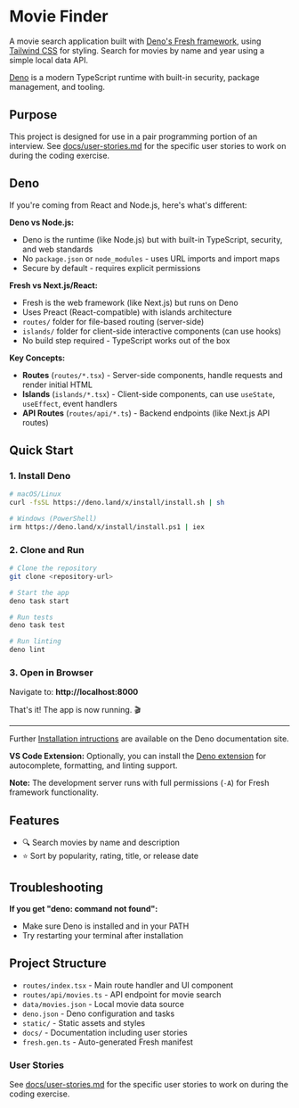 # Movie Finder

A movie search application built with [Deno's Fresh framework](https://fresh.deno.dev/), using [Tailwind CSS](https://tailwindcss.com/) for styling. Search for movies by name and year using a simple local data API.

[Deno](https://docs.deno.com/runtime/) is a modern TypeScript runtime with built-in security, package management, and tooling.

## Purpose

This project is designed for use in a pair programming portion of an interview. See [docs/user-stories.md](docs/user-stories.md) for the specific user stories to work on during the coding exercise.


## Deno

If you're coming from React and Node.js, here's what's different:

**Deno vs Node.js:**
- Deno is the runtime (like Node.js) but with built-in TypeScript, security, and web standards
- No `package.json` or `node_modules` - uses URL imports and import maps
- Secure by default - requires explicit permissions

**Fresh vs Next.js/React:**
- Fresh is the web framework (like Next.js) but runs on Deno
- Uses Preact (React-compatible) with islands architecture
- `routes/` folder for file-based routing (server-side)
- `islands/` folder for client-side interactive components (can use hooks)
- No build step required - TypeScript works out of the box

**Key Concepts:**
- **Routes** (`routes/*.tsx`) - Server-side components, handle requests and render initial HTML
- **Islands** (`islands/*.tsx`) - Client-side components, can use `useState`, `useEffect`, event handlers
- **API Routes** (`routes/api/*.ts`) - Backend endpoints (like Next.js API routes)

## Quick Start

### 1. Install Deno
```bash
# macOS/Linux
curl -fsSL https://deno.land/x/install/install.sh | sh

# Windows (PowerShell)
irm https://deno.land/x/install/install.ps1 | iex
```

### 2. Clone and Run
```bash
# Clone the repository
git clone <repository-url>

# Start the app
deno task start

# Run tests
deno task test

# Run linting
deno lint
```

### 3. Open in Browser
Navigate to: **http://localhost:8000**

That's it! The app is now running. 🎬

--- 
Further [Installation intructions](https://docs.deno.com/runtime/getting_started/installation/) are available on the Deno documentation site.

**VS Code Extension:** Optionally, you can install the [Deno extension](https://marketplace.visualstudio.com/items?itemName=denoland.vscode-deno) for autocomplete, formatting, and linting support.

**Note:** The development server runs with full permissions (`-A`) for Fresh framework functionality.

## Features

- 🔍 Search movies by name and description
- ⭐ Sort by popularity, rating, title, or release date

## Troubleshooting

**If you get "deno: command not found":**
- Make sure Deno is installed and in your PATH
- Try restarting your terminal after installation

## Project Structure

- `routes/index.tsx` - Main route handler and UI component
- `routes/api/movies.ts` - API endpoint for movie search
- `data/movies.json` - Local movie data source
- `deno.json` - Deno configuration and tasks
- `static/` - Static assets and styles
- `docs/` - Documentation including user stories
- `fresh.gen.ts` - Auto-generated Fresh manifest


### User Stories
See [docs/user-stories.md](docs/user-stories.md) for the specific user stories to work on during the coding exercise.
